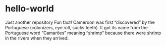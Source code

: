 # hello-world
Just another repository
Fun fact! Cameroon was first “discovered” by the Portuguese (colonizers, eye roll, sucks teeth). It got its name from the Portuguese word “Camarões” meaning “shrimp” because there were shrimp in the rivers when they arrived. 
